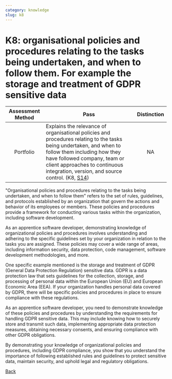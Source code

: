 ```yaml
---
category: knowledge
slug: k8
---
```


# K8: organisational policies and procedures relating to the tasks being undertaken, and when to follow them. For example the storage and treatment of GDPR sensitive data

<!-- prettier-ignore -->
| Assessment Method | Pass | Distinction |
| :---: | --- | :---: |
| Portfolio | Explains the relevance of organisational policies and procedures relating to the tasks being undertaken, and when to follow them including how they have followed company, team or client approaches to continuous integration, version, and source control. (K8, [S14](../skills/s14.md)) | NA |

"Organisational policies and procedures relating to the tasks being undertaken,
and when to follow them" refers to the set of rules, guidelines, and protocols
established by an organization that govern the actions and behavior of its
employees or members. These policies and procedures provide a framework for
conducting various tasks within the organization, including software
development.

As an apprentice software developer, demonstrating knowledge of organizational
policies and procedures involves understanding and adhering to the specific
guidelines set by your organization in relation to the tasks you are assigned.
These policies may cover a wide range of areas, including information security,
data protection, code management, software development methodologies, and more.

One specific example mentioned is the storage and treatment of GDPR (General
Data Protection Regulation) sensitive data. GDPR is a data protection law that
sets guidelines for the collection, storage, and processing of personal data
within the European Union (EU) and European Economic Area (EEA). If your
organization handles personal data covered by GDPR, there will be specific
policies and procedures in place to ensure compliance with these regulations.

As an apprentice software developer, you need to demonstrate knowledge of these
policies and procedures by understanding the requirements for handling GDPR
sensitive data. This may include knowing how to securely store and transmit such
data, implementing appropriate data protection measures, obtaining necessary
consents, and ensuring compliance with other GDPR obligations.

By demonstrating your knowledge of organizational policies and procedures,
including GDPR compliance, you show that you understand the importance of
following established rules and guidelines to protect sensitive data, maintain
security, and uphold legal and regulatory obligations.

[Back](../README.md)
